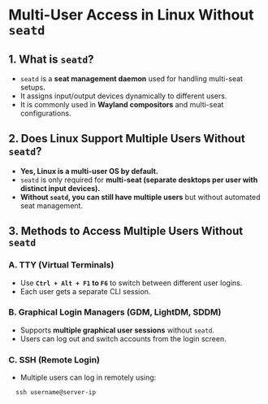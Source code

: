 # Multi-User Access in Linux Without `seatd`

## 1. What is `seatd`?
- `seatd` is a **seat management daemon** used for handling multi-seat setups.
- It assigns input/output devices dynamically to different users.
- It is commonly used in **Wayland compositors** and multi-seat configurations.

## 2. Does Linux Support Multiple Users Without `seatd`?
- **Yes, Linux is a multi-user OS by default.**  
- `seatd` is only required for **multi-seat (separate desktops per user with distinct input devices).**  
- **Without `seatd`, you can still have multiple users** but without automated seat management.

## 3. Methods to Access Multiple Users Without `seatd`
### **A. TTY (Virtual Terminals)**
- Use **`Ctrl + Alt + F1` to `F6`** to switch between different user logins.
- Each user gets a separate CLI session.

### **B. Graphical Login Managers (GDM, LightDM, SDDM)**
- Supports **multiple graphical user sessions** without `seatd`.
- Users can log out and switch accounts from the login screen.

### **C. SSH (Remote Login)**
- Multiple users can log in remotely using:
```
  ssh username@server-ip
```
